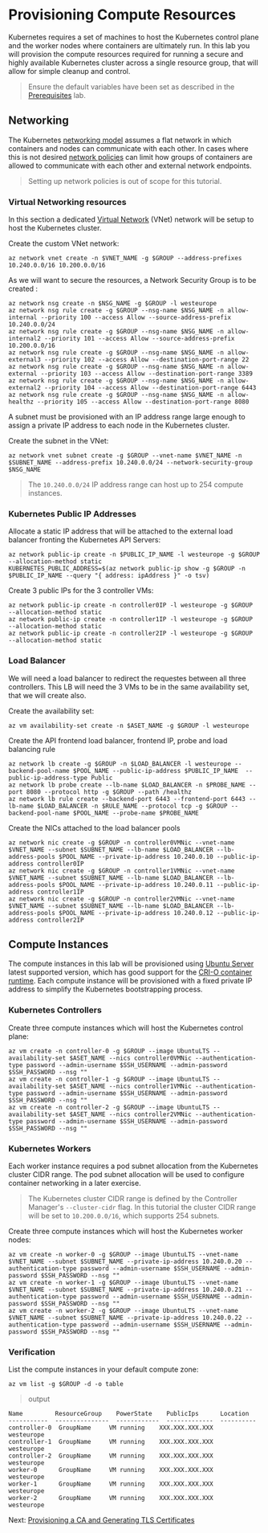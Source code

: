 # Provisioning Compute Resources

Kubernetes requires a set of machines to host the Kubernetes control plane and the worker nodes where containers are ultimately run. In this lab you will provision the compute resources required for running a secure and highly available Kubernetes cluster across a single resource group, that will allow for simple cleanup and control.

> Ensure the default variables have been set as described in the [Prerequisites](01-prerequisites.md#set-a-default-compute-region-and-zone) lab.

## Networking

The Kubernetes [networking model](https://kubernetes.io/docs/concepts/cluster-administration/networking/#kubernetes-model) assumes a flat network in which containers and nodes can communicate with each other. In cases where this is not desired [network policies](https://kubernetes.io/docs/concepts/services-networking/network-policies/) can limit how groups of containers are allowed to communicate with each other and external network endpoints.

> Setting up network policies is out of scope for this tutorial.

### Virtual Networking resources

In this section a dedicated [Virtual Network](https://azure.microsoft.com/en-us/services/virtual-network/) (VNet) network will be setup to host the Kubernetes cluster.

Create the custom VNet network:

```
az network vnet create -n $VNET_NAME -g $GROUP --address-prefixes 10.240.0.0/16 10.200.0.0/16
```

As we will want to secure the resources, a Network Security Group is to be created :
```
az network nsg create -n $NSG_NAME -g $GROUP -l westeurope
az network nsg rule create -g $GROUP --nsg-name $NSG_NAME -n allow-internal --priority 100 --access Allow --source-address-prefix 10.240.0.0/24
az network nsg rule create -g $GROUP --nsg-name $NSG_NAME -n allow-internal2 --priority 101 --access Allow --source-address-prefix 10.200.0.0/16
az network nsg rule create -g $GROUP --nsg-name $NSG_NAME -n allow-external3 --priority 102 --access Allow --destination-port-range 22
az network nsg rule create -g $GROUP --nsg-name $NSG_NAME -n allow-external --priority 103 --access Allow --destination-port-range 3389
az network nsg rule create -g $GROUP --nsg-name $NSG_NAME -n allow-external2 --priority 104 --access Allow --destination-port-range 6443
az network nsg rule create -g $GROUP --nsg-name $NSG_NAME -n allow-healthz --priority 105 --access Allow --destination-port-range 8080
```

A subnet must be provisioned with an IP address range large enough to assign a private IP address to each node in the Kubernetes cluster.

Create the subnet in the VNet:

```
az network vnet subnet create -g $GROUP --vnet-name $VNET_NAME -n $SUBNET_NAME --address-prefix 10.240.0.0/24 --network-security-group $NSG_NAME
```

> The `10.240.0.0/24` IP address range can host up to 254 compute instances.

### Kubernetes Public IP Addresses

Allocate a static IP address that will be attached to the external load balancer fronting the Kubernetes API Servers:

```
az network public-ip create -n $PUBLIC_IP_NAME -l westeurope -g $GROUP  --allocation-method static
KUBERNETES_PUBLIC_ADDRESS=$(az network public-ip show -g $GROUP -n $PUBLIC_IP_NAME --query "{ address: ipAddress }" -o tsv)
```

Create 3 public IPs for the 3 controller VMs:

```
az network public-ip create -n controller0IP -l westeurope -g $GROUP  --allocation-method static
az network public-ip create -n controller1IP -l westeurope -g $GROUP  --allocation-method static
az network public-ip create -n controller2IP -l westeurope -g $GROUP  --allocation-method static
```

### Load Balancer
We will need a load balancer to redirect the requestes between all three controllers. This LB will need the 3 VMs to be in the same availability set, that we will create also.

Create the availability set:
```
az vm availability-set create -n $ASET_NAME -g $GROUP -l westeurope
```

Create the API frontend load balancer, frontend IP, probe and load balancing rule
```
az network lb create -g $GROUP -n $LOAD_BALANCER -l westeurope --backend-pool-name $POOL_NAME --public-ip-address $PUBLIC_IP_NAME  --public-ip-address-type Public 
az network lb probe create --lb-name $LOAD_BALANCER -n $PROBE_NAME --port 8080 --protocol http -g $GROUP --path /healthz
az network lb rule create --backend-port 6443 --frontend-port 6443 --lb-name $LOAD_BALANCER -n $RULE_NAME --protocol tcp -g $GROUP --backend-pool-name $POOL_NAME --probe-name $PROBE_NAME
```

Create the NICs attached to the load balancer pools
```
az network nic create -g $GROUP -n controller0VMNic --vnet-name $VNET_NAME --subnet $SUBNET_NAME --lb-name $LOAD_BALANCER --lb-address-pools $POOL_NAME --private-ip-address 10.240.0.10 --public-ip-address controller0IP
az network nic create -g $GROUP -n controller1VMNic --vnet-name $VNET_NAME --subnet $SUBNET_NAME --lb-name $LOAD_BALANCER --lb-address-pools $POOL_NAME --private-ip-address 10.240.0.11 --public-ip-address controller1IP
az network nic create -g $GROUP -n controller2VMNic --vnet-name $VNET_NAME --subnet $SUBNET_NAME --lb-name $LOAD_BALANCER --lb-address-pools $POOL_NAME --private-ip-address 10.240.0.12 --public-ip-address controller2IP
```

## Compute Instances

The compute instances in this lab will be provisioned using [Ubuntu Server](https://www.ubuntu.com/server) latest supported version, which has good support for the [CRI-O container runtime](https://github.com/kubernetes-incubator/cri-o). Each compute instance will be provisioned with a fixed private IP address to simplify the Kubernetes bootstrapping process.

### Kubernetes Controllers

Create three compute instances which will host the Kubernetes control plane:

```
az vm create -n controller-0 -g $GROUP --image UbuntuLTS --availability-set $ASET_NAME --nics controller0VMNic --authentication-type password --admin-username $SSH_USERNAME --admin-password $SSH_PASSWORD --nsg ""
az vm create -n controller-1 -g $GROUP --image UbuntuLTS --availability-set $ASET_NAME --nics controller1VMNic --authentication-type password --admin-username $SSH_USERNAME --admin-password $SSH_PASSWORD --nsg ""
az vm create -n controller-2 -g $GROUP --image UbuntuLTS --availability-set $ASET_NAME --nics controller2VMNic --authentication-type password --admin-username $SSH_USERNAME --admin-password $SSH_PASSWORD --nsg ""
```

### Kubernetes Workers

Each worker instance requires a pod subnet allocation from the Kubernetes cluster CIDR range. The pod subnet allocation will be used to configure container networking in a later exercise. 

> The Kubernetes cluster CIDR range is defined by the Controller Manager's `--cluster-cidr` flag. In this tutorial the cluster CIDR range will be set to `10.200.0.0/16`, which supports 254 subnets.


Create three compute instances which will host the Kubernetes worker nodes:

```
az vm create -n worker-0 -g $GROUP --image UbuntuLTS --vnet-name $VNET_NAME --subnet $SUBNET_NAME --private-ip-address 10.240.0.20 --authentication-type password --admin-username $SSH_USERNAME --admin-password $SSH_PASSWORD --nsg ""
az vm create -n worker-1 -g $GROUP --image UbuntuLTS --vnet-name $VNET_NAME --subnet $SUBNET_NAME --private-ip-address 10.240.0.21 --authentication-type password --admin-username $SSH_USERNAME --admin-password $SSH_PASSWORD --nsg ""
az vm create -n worker-2 -g $GROUP --image UbuntuLTS --vnet-name $VNET_NAME --subnet $SUBNET_NAME --private-ip-address 10.240.0.22 --authentication-type password --admin-username $SSH_USERNAME --admin-password $SSH_PASSWORD --nsg ""
```

### Verification

List the compute instances in your default compute zone:

```
az vm list -g $GROUP -d -o table
```

> output

```
Name         ResourceGroup    PowerState    PublicIps      Location
-----------  ---------------  ------------  -------------  ----------
controller-0  GroupName     VM running    XXX.XXX.XXX.XXX    westeurope
controller-1  GroupName     VM running    XXX.XXX.XXX.XXX    westeurope
controller-2  GroupName     VM running    XXX.XXX.XXX.XXX    westeurope
worker-0      GroupName     VM running    XXX.XXX.XXX.XXX    westeurope
worker-1      GroupName     VM running    XXX.XXX.XXX.XXX    westeurope
worker-2      GroupName     VM running    XXX.XXX.XXX.XXX    westeurope
```

Next: [Provisioning a CA and Generating TLS Certificates](04-certificate-authority.md)
